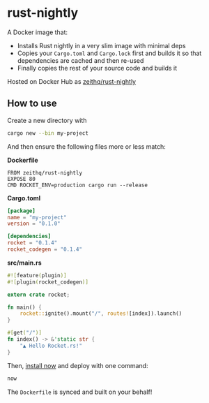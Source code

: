 # rust-nightly

A Docker image that:

- Installs Rust nightly in a very slim image with minimal deps
- Copies your `Cargo.toml` and `Cargo.lock` first and builds it
  so that dependencies are cached and then re-used
- Finally copies the rest of your source code and builds it

Hosted on Docker Hub as [zeithq/rust-nightly](https://hub.docker.com/r/zeithq/rust-nightly/)

## How to use

Create a new directory with

```bash
cargo new --bin my-project
```

And then ensure the following files more or less match:

**Dockerfile**

```
FROM zeithq/rust-nightly
EXPOSE 80
CMD ROCKET_ENV=production cargo run --release
```

**Cargo.toml**

```toml
[package]
name = "my-project"
version = "0.1.0"

[dependencies]
rocket = "0.1.4"
rocket_codegen = "0.1.4"
```

**src/main.rs**

```rust
#![feature(plugin)]
#![plugin(rocket_codegen)]

extern crate rocket;

fn main() {
    rocket::ignite().mount("/", routes![index]).launch()
}

#[get("/")]
fn index() -> &'static str {
    "▲ Hello Rocket.rs!"
}
```

Then, [install now](https://zeit.co/install) and deploy with one command:

```bash
now
```

The `Dockerfile` is synced and built on your behalf!
